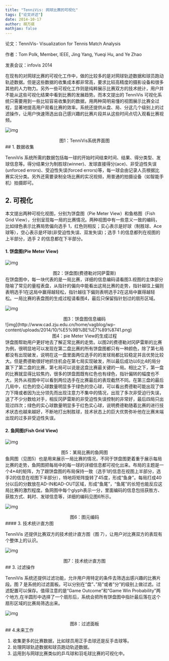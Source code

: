 ```yaml
---
title: "TenniVis: 网球比赛的可视化"
tags: ["论文评述"]
date: 2014-10-17
author: 胡万祺
mathjax: false
---
```


论文：TenniVis- Visualization for Tennis Match Analysis

作者：Tom Polk, Member, IEEE, Jing Yang, Yueqi Hu, and Ye Zhao

发表会议：infovis 2014

在现有的对网球比赛的可视化工作中，做的比较多的是对网球轨迹数据和球员跑动轨迹数据。但是这些数据的收集成本都非常高，要求比较高精度的摄影设备和很多其他的人力物力。另外一些可视化工作则是纯粹展示比赛双方的技术统计，用户并不能从这些可视化结果中看到比赛的发展趋势。而本文提出的 TenniVis 可视化系统只需要用到一些比较容易收集到的数据，用两种简明易懂的视图展示比赛全过程，显著地提高用户观看比赛的效率。系统还提供从盘、局、分这几个级别上的过滤操作，让用户快速筛选出自己感兴趣的比赛片段并从这些时间点切入观看比赛视频。

![img](http://www.cad.zju.edu.cn/home/vagblog/wp-content/uploads/2014/10/%E5%9B%BE%E7%89%8713.png)

<center>图1：TenniVis系统界面图</center>
## 1. 数据收集

TenniVis 系统所需的数据包括每一球的开始时间结束时间、结果、得分类型、发球信息等。得分结果分为制胜球(winner)、发球直接得分(ace)、非受迫性失误(unforced errors)、受迫性失误(forced errors)等，每一球会由记录人员根据比赛实况分类。另外还需要录制全场比赛的实况视频，用普通的拍摄设备（如智能手机）拍摄即可。

## 2. 可视化

本文提出两种可视化视图，分别为饼盘图（Pie Meter View）和鱼格图（Fish Grid View），分别呈现每一局的比赛情况。两种视图中有一些意义一致的编码，比如绿色表示比赛局势偏向选手 1，红色则相反；实心表示是好球（制胜球、Ace 球等），空心表示是坏球(非受迫性失误、双发失误)；选手 1 的信息都列在视图的上半部分，选手 2 的信息都在下半部分。

#### 1. 饼盘图(Pie Meter View)

![img](http://www.cad.zju.edu.cn/home/vagblog/wp-content/uploads/2014/10/%E5%9B%BE%E7%89%8721.png)

<center>图2：饼盘图(费德勒对冈萨雷斯)</center>
在饼盘图中，每一块代表的是一局比赛，详细的信息编码请看图3.视图的主体部分隐喻了常见的量程表盘，从指针的偏向中能看出这局比赛的走势，指针越往上偏则表明选手1在这局中赢得越轻松，指针越往下偏则表明选手2在这局中赢得越轻松。一局比赛的表盘图的生成过程请看图4，最后只保留指针划过的扇形区域。

![img](http://www.cad.zju.edu.cn/home/vagblog/wp-content/uploads/2014/10/%E5%9B%BE%E7%89%8731.png)

<center>图3：饼盘图信息编码</center>
![img](http://www.cad.zju.edu.cn/home/vagblog/wp-content/uploads/2014/10/%E5%9B%BE%E7%89%8741.png)

<center>图4：pie Meter View的生成过程</center>
饼盘图帮助用户更好地去了解正常比赛的走势。以图2的费德勒对冈萨雷斯的比赛为例，很明显地可以发现在第二盘比赛的所有饼盘图都只有一种颜色，除了第七局都没有出现破发，说明在这一盘里面两位选手的的发球局都比较稳定并且优势比较大。但是费德勒很好地抓住机会在第七局实现破发，所以最后成功以6比4的局分赢下了第二盘的比赛，第七局可以说是这盘比赛最关键的一局。相比之下，第一盘的比赛就显得比较焦灼，很多的饼盘图既有红色也有绿色，指针偏转的幅度也不大。另外从视图中可以看到两位选手在比赛最后的表现截然不同。在第三盘的最后几局中，红色的空心球数量明显多于绿色的空心球，可以看出费德勒可能出现了体力下降或者因为比分领先而出现注意力不集中的情况，出现了多次非受迫行失误，送了不少分数给对手，相反冈萨雷斯的非受迫性失误控制的非常好，最后四局只出现过四次；绿色的实心球数量明显多于红色实心球，说明费德勒随着比赛的进行技术状态也越来越好，不断地打出制胜球，技术状态上的巨大优势弥补他在比赛末端出现的过多非受迫性失误。

#### 2. 鱼网图(Fish Grid View)

![img](http://www.cad.zju.edu.cn/home/vagblog/wp-content/uploads/2014/10/%E5%9B%BE%E7%89%8751.png)

<center>图5：某局比赛的鱼网图</center>
鱼网图（见图5）也是用来展示一局比赛的情况，不同于饼盘图更着重于展示每局比赛的走势，鱼网图把每局中的每一球的详细信息都可视化出来。布局的主题是一个4*4的矩阵，为了跟饼盘图的布局保持一致（选手1的信息在视图上半部分，选手2的信息在视图下半部分），特地将矩阵旋转了45度，形成“鱼身”。每局打成40分以后的分数放在AD-IN和AD-OUT区域，形成“鱼尾”，“鱼尾”的长短也能反应这局比赛的激烈程度。鱼网图中每个glyph表示一分，里面编码的信息包括获胜方、获胜方式、耗时、发球信息等，详细的编码见图6所示。

![img](http://www.cad.zju.edu.cn/home/vagblog/wp-content/uploads/2014/10/%E5%9B%BE%E7%89%8761.png)

<center>图6：图元编码</center>
#### 3. 技术统计直方图

TenniVis 还提供比赛双方的技术统计直方图（图 7），让用户对比赛双方的表现有个整体上的认识。

![img](http://www.cad.zju.edu.cn/home/vagblog/wp-content/uploads/2014/10/%E5%9B%BE%E7%89%877.png)

<center>图7：技术统计直方图</center>
## 3. 过滤操作

TenniVis 系统还提供过滤功能，允许用户用特定的条件去筛选出感兴趣的比赛片段。图 7 是系统的过滤面板。可以分别在“盘”、”局”或者”分”的级别上做过滤。过滤配置可以保存。值得注意的是“Game Outcome”和“Game Win Probability”两个地方,在半圆形中选择了一个扇形后，系统会把所有饼盘图中指针最后落在这个扇形区域的比赛局筛选出来。

![img](http://www.cad.zju.edu.cn/home/vagblog/wp-content/uploads/2014/10/%E5%9B%BE%E7%89%878.png)

<center>图8：过滤面板</center>
## 4.未来工作

1. 收集更多的比赛数据，比如球员用正手击球还是反手击球等。
2. 处理网球轨迹数据和球员跑动轨迹数据。
3. 运用到与网球比赛类似的乒乓球和羽毛球比赛的可视化中。
